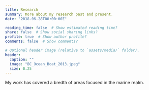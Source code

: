 ```yaml
---
title: Research
summary: More about my research past and present.
date: "2018-06-28T00:00:00Z"

reading_time: false  # Show estimated reading time?
share: false  # Show social sharing links?
profile: true  # Show author profile?
comments: false  # Show comments?

# Optional header image (relative to `assets/media/` folder).
header:
  caption: ""
  image: "BC_Ocean_Boat_2013.jpeg"
  size: 0.25
---
```


My work has covered a bredth of areas focused in the marine realm.
